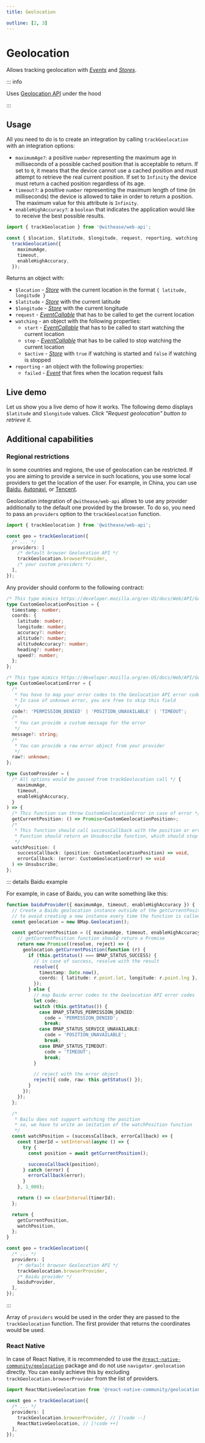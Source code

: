 ```yaml
---
title: Geolocation

outline: [2, 3]
---
```


# Geolocation <Badge text="since v1.3.0" />

Allows tracking geolocation with [_Events_](https://effector.dev/en/api/effector/event/) and [_Stores_](https://effector.dev/docs/api/effector/store).

::: info

Uses [Geolocation API](https://developer.mozilla.org/en-US/docs/Web/API/Geolocation_API) under the hood

:::

## Usage

All you need to do is to create an integration by calling `trackGeolocation` with an integration options:

- `maximumAge?`: a positive `number` representing the maximum age in milliseconds of a possible cached position that is acceptable to return. If set to `0`, it means that the device cannot use a cached position and must attempt to retrieve the real current position. If set to `Infinity` the device must return a cached position regardless of its age.
- `timeout?`: a positive `number` representing the maximum length of time (in milliseconds) the device is allowed to take in order to return a position. The maximum value for this attribute is `Infinity`.
- `enableHighAccuracy?`: a `boolean` that indicates the application would like to receive the best possible results.

```ts
import { trackGeolocation } from '@withease/web-api';

const { $location, $latitude, $longitude, request, reporting, watching } =
  trackGeolocation({
    maximumAge,
    timeout,
    enableHighAccuracy,
  });
```

Returns an object with:

- `$location` - [_Store_](https://effector.dev/docs/api/effector/store) with the current location in the format `{ latitude, longitude }`
- `$latitude` - [_Store_](https://effector.dev/docs/api/effector/store) with the current latitude
- `$longitude` - [_Store_](https://effector.dev/docs/api/effector/store) with the current longitude
- `request` - [_EventCallable_](https://effector.dev/en/api/effector/event/#eventCallable) that has to be called to get the current location
- `watching` - an object with the following properties:
  - `start` - [_EventCallable_](https://effector.dev/en/api/effector/event/#eventCallable) that has to be called to start watching the current location
  - `stop` - [_EventCallable_](https://effector.dev/en/api/effector/event/#eventCallable) that has to be called to stop watching the current location
  - `$active` - [_Store_](https://effector.dev/docs/api/effector/store) with `true` if watching is started and `false` if watching is stopped
- `reporting` - an object with the following properties:
  - `failed` - [_Event_](https://effector.dev/en/api/effector/event) that fires when the location request fails

## Live demo

Let us show you a live demo of how it works. The following demo displays `$latitude` and `$longitude` values. _Click "Request geolocation" button to retrieve it._

<script setup lang="ts">
import demoFile from './geolocation.live.vue?raw';
</script>

<LiveDemo :demoFile="demoFile" />

## Additional capabilities

### Regional restrictions

In some countries and regions, the use of geolocation can be restricted. If you are aiming to provide a service in such locations, you use some local providers to get the location of the user. For example, in China, you can use [Baidu](https://lbsyun.baidu.com/index.php?title=jspopular/guide/geolocation), [Autonavi](https://lbsyun.baidu.com/index.php?title=jspopular/guide/geolocation), or [Tencent](https://lbs.qq.com/webApi/component/componentGuide/componentGeolocation).

Geolocation integration of `@withease/web-api` allows to use any provider additionally to the default one provided by the browser. To do so, you need to pass an `providers` option to the `trackGeolocation` function.

```ts
import { trackGeolocation } from '@withease/web-api';

const geo = trackGeolocation({
  /* ... */
  providers: [
    /* default browser Geolocation API */
    trackGeolocation.browserProvider,
    /* your custom providers */
  ],
});
```

Any provider should conform to the following contract:

```ts
/* This type mimics https://developer.mozilla.org/en-US/docs/Web/API/GeolocationPosition */
type CustomGeolocationPosition = {
  timestamp: number;
  coords: {
    latitude: number;
    longitude: number;
    accuracy?: number;
    altitude?: number;
    altitudeAccuracy?: number;
    heading?: number;
    speed?: number;
  };
};

/* This type mimics https://developer.mozilla.org/en-US/docs/Web/API/GeolocationPositionError */
type CustomGeolocationError = {
  /*
   * You have to map your error codes to the Geolocation API error codes
   * In case of unknown error, you are free to skip this field
   */
  code?: 'PERMISSION_DENIED' | 'POSITION_UNAVAILABLE' | 'TIMEOUT';
  /*
   * You can provide a custom message for the error
   */
  message?: string;
  /*
   * You can provide a raw error object from your provider
   */
  raw?: unknown;
};

type CustomProvider = (
  /* All options would be passed from trackGeolocation call */ {
    maximumAge,
    timeout,
    enableHighAccuracy,
  }
) => {
  /* This function can throw CustomGeolocationError in case of error */
  getCurrentPosition: () => Promise<CustomGeolocationPosition>;
  /*
   * This function should call successCallback with the position or errorCallback with the error.
   * Function should return an Unsubscribe function, which should stop watching the position.
   */
  watchPosition: (
    successCallback: (position: CustomGeolocationPosition) => void,
    errorCallback: (error: CustomGeolocationError) => void
  ) => Unsubscribe;
};
```

::: details Baidu example

For example, in case of Baidu, you can write something like this:

```ts
function baiduProvider({ maximumAge, timeout, enableHighAccuracy }) {
  // Create a Baidu geolocation instance outside of the getCurrentPosition function
  // to avoid creating a new instance every time the function is called
  const geolocation = new BMap.Geolocation();

  const getCurrentPosition = ({ maximumAge, timeout, enableHighAccuracy }) => {
    // getCurrentPosition function should return a Promise
    return new Promise((resolve, reject) => {
      geolocation.getCurrentPosition(function (r) {
        if (this.getStatus() === BMAP_STATUS_SUCCESS) {
          // in case of success, resolve with the result
          resolve({
            timestamp: Date.now(),
            coords: { latitude: r.point.lat, longitude: r.point.lng },
          });
        } else {
          // map Baidu error codes to the Geolocation API error codes
          let code;
          switch (this.getStatus()) {
            case BMAP_STATUS_PERMISSION_DENIED:
              code = 'PERMISSION_DENIED';
              break;
            case BMAP_STATUS_SERVICE_UNAVAILABLE:
              code = 'POSITION_UNAVAILABLE';
              break;
            case BMAP_STATUS_TIMEOUT:
              code = 'TIMEOUT';
              break;
          }

          // reject with the error object
          reject({ code, raw: this.getStatus() });
        }
      });
    });
  };

  /*
   * Bailu does not support watching the position
   * so, we have to write an imitation of the watchPosition function
   */
  const watchPosition = (successCallback, errorCallback) => {
    const timerId = setInterval(async () => {
      try {
        const position = await getCurrentPosition();

        successCallback(position);
      } catch (error) {
        errorCallback(error);
      }
    }, 1_000);

    return () => clearInterval(timerId);
  };

  return {
    getCurrentPosition,
    watchPosition,
  };
}

const geo = trackGeolocation({
  /* ... */
  providers: [
    /* default browser Geolocation API */
    trackGeolocation.browserProvider,
    /* Baidu provider */
    baiduProvider,
  ],
});
```

:::

Array of `providers` would be used in the order they are passed to the `trackGeolocation` function. The first provider that returns the coordinates would be used.

### React Native

In case of React Native, it is recommended to use the [`@react-native-community/geolocation`](https://github.com/michalchudziak/react-native-geolocation) package and do not use `navigator.geolocation` directly. You can easily achieve this by excluding `trackGeolocation.browserProvider` from the list of providers.

```ts
import ReactNativeGeolocation from '@react-native-community/geolocation';

const geo = trackGeolocation({
  /* ... */
  providers: [
    trackGeolocation.browserProvider, // [!code --]
    ReactNativeGeolocation, // [!code ++]
  ],
});
```
